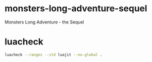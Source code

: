 # monsters-long-adventure-sequel
Monsters Long Adventure - the Sequel

# luacheck
```bash
luacheck --ranges --std luajit --no-global .
```
